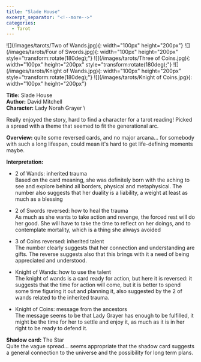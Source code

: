 ```yaml
---
title: "Slade House"
excerpt_separator: "<!--more-->"
categories:
  - Tarot
---
```


![](/images/tarots/Two of Wands.jpg){: width="100px" height="200px"}
![](/images/tarots/Four of Swords.jpg){: width="100px" height="200px" style="transform:rotate(180deg);"}
![](/images/tarots/Three of Coins.jpg){: width="100px" height="200px" style="transform:rotate(180deg);"}
![](/images/tarots/Knight of Wands.jpg){: width="100px" height="200px" style="transform:rotate(180deg);"}
![](/images/tarots/Knight of Coins.jpg){: width="100px" height="200px"}

**Title:** Slade House \
**Author:** David Mitchell \
**Character:** Lady Norah Grayer \

Really enjoyed the story, hard to find a character for a tarot reading! Picked a spread with a theme that seemed to fit the generational arc.

<!--more-->

**Overview:** quite some reversed cards, and no major arcana... for somebody with such a long lifespan, could mean it's hard to get life-defining moments maybe.

**Interpretation:**

* 2 of Wands: inherited trauma \
Based on the card meaning, she was definitely born with the aching to see and explore behind all borders, physical and metaphysical. The number also suggests that her duality is a liability, a weight at least as much as a blessing

* 2 of Swords reversed: how to heal the trauma \
As much as she wants to take action and revenge, the forced rest will do her good. She will have to take the time to reflect on her doings, and to contemplate mortality, which is a thing she always avoided

* 3 of Coins reversed: inherited talent \
The number clearly suggests that her connection and understanding are gifts. The reverse suggests also that this brings with it a need of being appreciated and understood.

* Knight of Wands: how to use the talent \
The knight of wands is a card ready for action, but here it is reversed: it suggests that the time for action will come, but it is better to spend some time figuring it out and planning it, also suggested by the 2 of wands related to the inherited trauma.

* Knight of Coins: message from the ancestors \
The message seems to be that Lady Grayer has enough to be fulfilled, it might be the time for her to settle and enjoy it, as much as it is in her right to be ready to defend it.

**Shadow card:** The Star \
Quite the vague spread... seems appropriate that the shadow card suggests a general connection to the universe and the possibility for long term plans.